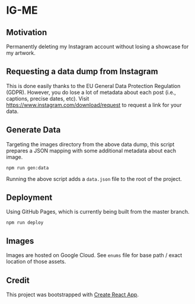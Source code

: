 # IG-ME

## Motivation

Permanently deleting my Instagram account without losing a showcase for my artwork.

## Requesting a data dump from Instagram

This is done easily thanks to the EU General Data Protection Regulation (GDPR). However, you do lose a lot of metadata about each post (i.e., captions, precise dates, etc). Visit https://www.instagram.com/download/request to request a link for your data.

## Generate Data

Targeting the images directory from the above data dump, this script prepares a JSON mapping with some additional metadata about each image.

```
npm run gen:data
```

Running the above script adds a `data.json` file to the root of the project.

## Deployment

Using GitHub Pages, which is currently being built from the master branch.

```
npm run deploy
```

## Images

Images are hosted on Google Cloud. See `enums` file for base path / exact location of those assets.

## Credit

This project was bootstrapped with [Create React App](https://github.com/facebook/create-react-app).
